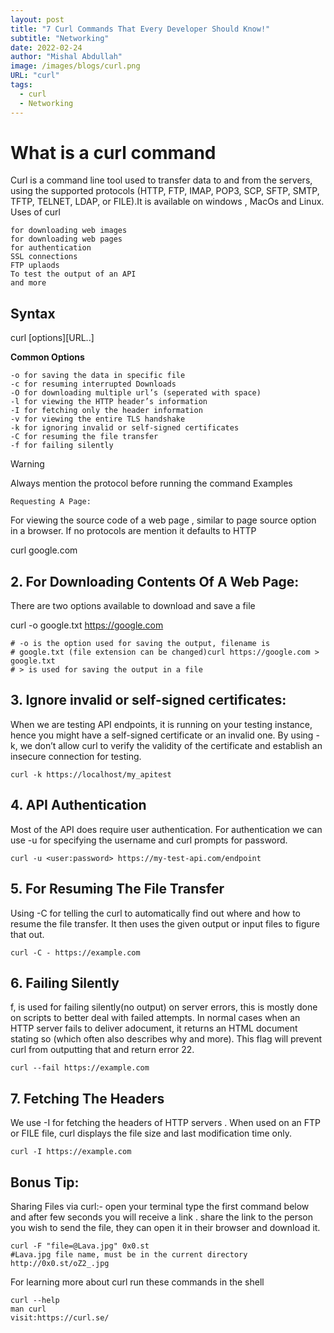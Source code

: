 ```yaml
---
layout: post
title: "7 Curl Commands That Every Developer Should Know!"
subtitle: "Networking"
date: 2022-02-24
author: "Mishal Abdullah"
image: /images/blogs/curl.png
URL: "curl"
tags:
  - curl
  - Networking
---
```


# What is a curl command

Curl is a command line tool used to transfer data to and from the servers, using the supported protocols (HTTP, FTP, IMAP, POP3, SCP, SFTP, SMTP, TFTP, TELNET, LDAP, or FILE).It is available on windows , MacOs and Linux.
Uses of curl

    for downloading web images
    for downloading web pages
    for authentication
    SSL connections
    FTP uplaods
    To test the output of an API
    and more

## Syntax

curl [options][URL..]

**Common Options**

    -o for saving the data in specific file
    -c for resuming interrupted Downloads
    -O for downloading multiple url’s (seperated with space)
    -l for viewing the HTTP header’s information
    -I for fetching only the header information
    -v for viewing the entire TLS handshake
    -k for ignoring invalid or self-signed certificates
    -C for resuming the file transfer
    -f for failing silently

Warning

Always mention the protocol before running the command
Examples

    Requesting A Page:

For viewing the source code of a web page , similar to page source option in a browser. If no protocols are mention it defaults to HTTP

curl google.com

## 2. For Downloading Contents Of A Web Page:

There are two options available to download and save a file

curl -o google.txt https://google.com

```
# -o is the option used for saving the output, filename is
# google.txt (file extension can be changed)curl https://google.com > google.txt
# > is used for saving the output in a file
```

## 3. Ignore invalid or self-signed certificates:

When we are testing API endpoints, it is running on your testing instance, hence you might have a self-signed certificate or an invalid one. By using -k, we don’t allow curl to verify the validity of the certificate and establish an insecure connection for testing.

```
curl -k https://localhost/my_apitest
```

## 4. API Authentication

Most of the API does require user authentication. For authentication we can use -u for specifying the username and curl prompts for password.

```
curl -u <user:password> https://my-test-api.com/endpoint
```

## 5. For Resuming The File Transfer

Using -C for telling the curl to automatically find out where and how to
resume the file transfer. It then uses the given output or input files
to figure that out.

```
curl -C - https://example.com
```

## 6. Failing Silently

f, is used for failing silently(no output) on server errors, this is mostly done on scripts to better deal with failed attempts. In normal cases when an HTTP server fails to deliver adocument, it returns an HTML document stating so (which often also describes why and more). This flag will prevent curl from outputting that and return error 22.

```
curl --fail https://example.com
```

## 7. Fetching The Headers

We use -I for fetching the headers of HTTP servers . When used on an FTP or FILE file, curl displays the file size and last modification time only.

```
curl -I https://example.com
```

## Bonus Tip:

Sharing Files via curl:- open your terminal type the first command below and after few seconds you will receive a link . share the link to the person you wish to send the file, they can open it in their browser and download it.

```
curl -F "file=@Lava.jpg" 0x0.st
#Lava.jpg file name, must be in the current directory
http://0x0.st/oZ2_.jpg
```

For learning more about curl run these commands in the shell

```
curl --help
man curl
visit:https://curl.se/
```
